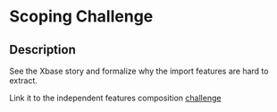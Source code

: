 # Scoping Challenge

## Description

See the Xbase story and formalize why the import features are hard to
extract.

Link it to the independent features composition [challenge](../independent-features-composition)
